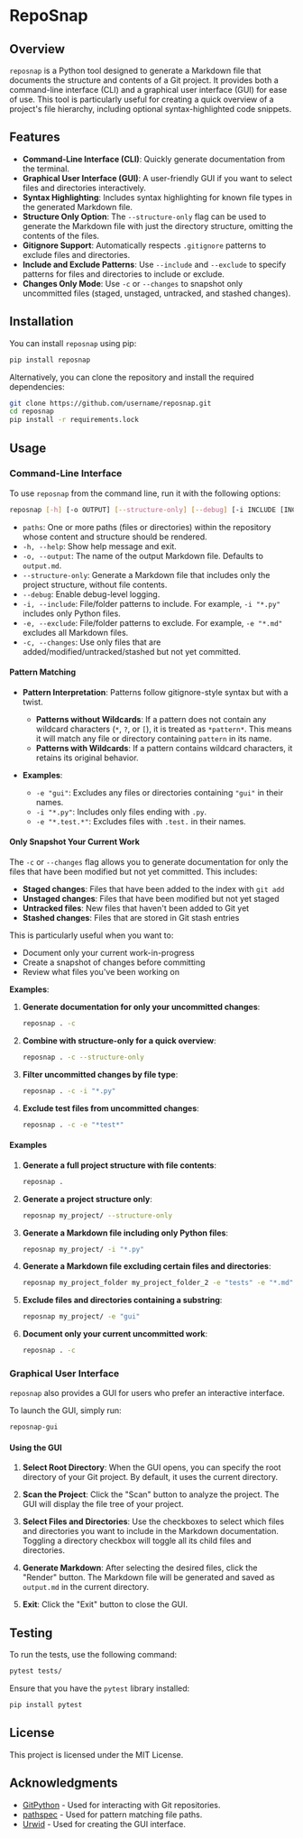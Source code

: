 # RepoSnap

## Overview

`reposnap` is a Python tool designed to generate a Markdown file that documents the structure and contents of a Git project. It provides both a command-line interface (CLI) and a graphical user interface (GUI) for ease of use. This tool is particularly useful for creating a quick overview of a project's file hierarchy, including optional syntax-highlighted code snippets.

## Features

- **Command-Line Interface (CLI)**: Quickly generate documentation from the terminal.
- **Graphical User Interface (GUI)**: A user-friendly GUI if you want to select files and directories interactively.
- **Syntax Highlighting**: Includes syntax highlighting for known file types in the generated Markdown file.
- **Structure Only Option**: The `--structure-only` flag can be used to generate the Markdown file with just the directory structure, omitting the contents of the files.
- **Gitignore Support**: Automatically respects `.gitignore` patterns to exclude files and directories.
- **Include and Exclude Patterns**: Use `--include` and `--exclude` to specify patterns for files and directories to include or exclude.
- **Changes Only Mode**: Use `-c` or `--changes` to snapshot only uncommitted files (staged, unstaged, untracked, and stashed changes).

## Installation

You can install `reposnap` using pip:

```bash
pip install reposnap
```

Alternatively, you can clone the repository and install the required dependencies:

```bash
git clone https://github.com/username/reposnap.git
cd reposnap
pip install -r requirements.lock
```

## Usage

### Command-Line Interface

To use `reposnap` from the command line, run it with the following options:

```bash
reposnap [-h] [-o OUTPUT] [--structure-only] [--debug] [-i INCLUDE [INCLUDE ...]] [-e EXCLUDE [EXCLUDE ...]] [-c] paths [paths ...]
```

- `paths`: One or more paths (files or directories) within the repository whose content and structure should be rendered.
- `-h, --help`: Show help message and exit.
- `-o, --output`: The name of the output Markdown file. Defaults to `output.md`.
- `--structure-only`: Generate a Markdown file that includes only the project structure, without file contents.
- `--debug`: Enable debug-level logging.
- `-i, --include`: File/folder patterns to include. For example, `-i "*.py"` includes only Python files.
- `-e, --exclude`: File/folder patterns to exclude. For example, `-e "*.md"` excludes all Markdown files.
- `-c, --changes`: Use only files that are added/modified/untracked/stashed but not yet committed.

#### Pattern Matching

- **Pattern Interpretation**: Patterns follow gitignore-style syntax but with a twist.
  - **Patterns without Wildcards**: If a pattern does not contain any wildcard characters (`*`, `?`, or `[`), it is treated as `*pattern*`. This means it will match any file or directory containing `pattern` in its name.
  - **Patterns with Wildcards**: If a pattern contains wildcard characters, it retains its original behavior.

- **Examples**:
  - `-e "gui"`: Excludes any files or directories containing `"gui"` in their names.
  - `-i "*.py"`: Includes only files ending with `.py`.
  - `-e "*.test.*"`: Excludes files with `.test.` in their names.

#### Only Snapshot Your Current Work

The `-c` or `--changes` flag allows you to generate documentation for only the files that have been modified but not yet committed. This includes:

- **Staged changes**: Files that have been added to the index with `git add`
- **Unstaged changes**: Files that have been modified but not yet staged
- **Untracked files**: New files that haven't been added to Git yet
- **Stashed changes**: Files that are stored in Git stash entries

This is particularly useful when you want to:
- Document only your current work-in-progress
- Create a snapshot of changes before committing
- Review what files you've been working on

**Examples**:

1. **Generate documentation for only your uncommitted changes**:
    ```bash
    reposnap . -c
    ```

2. **Combine with structure-only for a quick overview**:
    ```bash
    reposnap . -c --structure-only
    ```

3. **Filter uncommitted changes by file type**:
    ```bash
    reposnap . -c -i "*.py"
    ```

4. **Exclude test files from uncommitted changes**:
    ```bash
    reposnap . -c -e "*test*"
    ```

#### Examples

1. **Generate a full project structure with file contents**:

    ```bash
    reposnap .
    ```

2. **Generate a project structure only**:

    ```bash
    reposnap my_project/ --structure-only
    ```

3. **Generate a Markdown file including only Python files**:

    ```bash
    reposnap my_project/ -i "*.py"
    ```

4. **Generate a Markdown file excluding certain files and directories**:

    ```bash
    reposnap my_project_folder my_project_folder_2 -e "tests" -e "*.md"
    ```

5. **Exclude files and directories containing a substring**:

    ```bash
    reposnap my_project/ -e "gui"
    ```

6. **Document only your current uncommitted work**:

    ```bash
    reposnap . -c
    ```

### Graphical User Interface

`reposnap` also provides a GUI for users who prefer an interactive interface.

To launch the GUI, simply run:

```bash
reposnap-gui
```

#### Using the GUI

1. **Select Root Directory**: When the GUI opens, you can specify the root directory of your Git project. By default, it uses the current directory.

2. **Scan the Project**: Click the "Scan" button to analyze the project. The GUI will display the file tree of your project.

3. **Select Files and Directories**: Use the checkboxes to select which files and directories you want to include in the Markdown documentation. Toggling a directory checkbox will toggle all its child files and directories.

4. **Generate Markdown**: After selecting the desired files, click the "Render" button. The Markdown file will be generated and saved as `output.md` in the current directory.

5. **Exit**: Click the "Exit" button to close the GUI.

## Testing

To run the tests, use the following command:

```bash
pytest tests/
```

Ensure that you have the `pytest` library installed:

```bash
pip install pytest
```

## License

This project is licensed under the MIT License.

## Acknowledgments

- [GitPython](https://gitpython.readthedocs.io/) - Used for interacting with Git repositories.
- [pathspec](https://pathspec.readthedocs.io/) - Used for pattern matching file paths.
- [Urwid](https://urwid.org/) - Used for creating the GUI interface.
